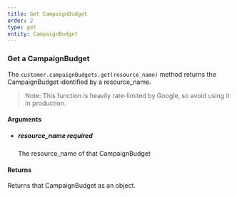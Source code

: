 ```yaml
---
title: Get CampaignBudget 
order: 2
type: get
entity: CampaignBudget 
---
```


### Get a CampaignBudget 

The `customer.campaignBudgets.get(resource_name)` method returns the CampaignBudget identified by a resource_name. 

> Note: This function is heavily rate-limited by Google, so avoid using it in production.


#### Arguments

- 	##### resource_name _required_
	The resource_name of that CampaignBudget


#### Returns

Returns that CampaignBudget as an object.
